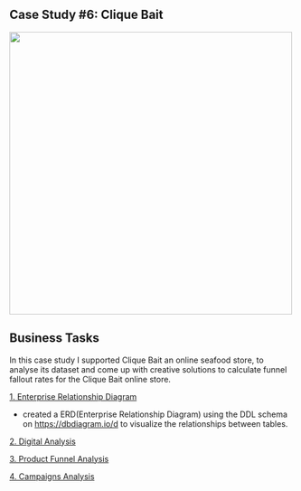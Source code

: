 ## Case Study #6: Clique Bait
<img src="https://8weeksqlchallenge.com/images/case-study-designs/6.png" width="500" height="500">

## Business Tasks
In this case study I supported Clique Bait an online seafood store, to analyse its dataset and come up with creative solutions to calculate funnel fallout rates for the Clique Bait online store.

[1. Enterprise Relationship Diagram](https://github.com/toludoyin/8-week-sql-challenge/blob/main/Case-Study-%236-Clique-Bait/1-Enterprise-Relationship-Diagram.sql)
* created a ERD(Enterprise Relationship Diagram) using the DDL schema on https://dbdiagram.io/d to visualize the relationships between tables.

[2. Digital Analysis](https://github.com/toludoyin/8-week-sql-challenge/blob/main/Case-Study-%236-Clique-Bait/2-Digital-Analysis.sql)

[3. Product Funnel Analysis](https://github.com/toludoyin/8-week-sql-challenge/blob/main/Case-Study-%236-Clique-Bait/3-Product-Funnel-Analysis.sql)

[4. Campaigns Analysis](https://github.com/toludoyin/8-week-sql-challenge/blob/main/Case-Study-%236-Clique-Bait/4-Campaigns-Analysis.sql)
